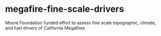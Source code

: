 # megafire-fine-scale-drivers
Moore Foundation funded effort to assess fine scale topographic, climate, and fuel drivers of California Megafires
